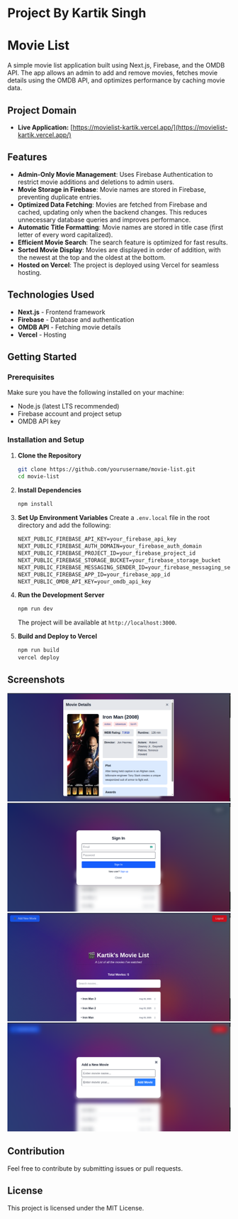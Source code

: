 # Project By Kartik Singh

# Movie List

A simple movie list application built using Next.js, Firebase, and the OMDB API. The app allows an admin to add and remove movies, fetches movie details using the OMDB API, and optimizes performance by caching movie data.

## Project Domain

- **Live Application:** [https://movielist-kartik.vercel.app/](https://movielist-kartik.vercel.app/)

## Features

- **Admin-Only Movie Management**: Uses Firebase Authentication to restrict movie additions and deletions to admin users.
- **Movie Storage in Firebase**: Movie names are stored in Firebase, preventing duplicate entries.
- **Optimized Data Fetching**: Movies are fetched from Firebase and cached, updating only when the backend changes. This reduces unnecessary database queries and improves performance.
- **Automatic Title Formatting**: Movie names are stored in title case (first letter of every word capitalized).
- **Efficient Movie Search**: The search feature is optimized for fast results.
- **Sorted Movie Display**: Movies are displayed in order of addition, with the newest at the top and the oldest at the bottom.
- **Hosted on Vercel**: The project is deployed using Vercel for seamless hosting.

## Technologies Used

- **Next.js** - Frontend framework
- **Firebase** - Database and authentication
- **OMDB API** - Fetching movie details
- **Vercel** - Hosting

## Getting Started

### Prerequisites

Make sure you have the following installed on your machine:

- Node.js (latest LTS recommended)
- Firebase account and project setup
- OMDB API key

### Installation and Setup

1. **Clone the Repository**

   ```sh
   git clone https://github.com/yourusername/movie-list.git
   cd movie-list
   ```

2. **Install Dependencies**

   ```sh
   npm install
   ```

3. **Set Up Environment Variables**
   Create a `.env.local` file in the root directory and add the following:

   ```env
   NEXT_PUBLIC_FIREBASE_API_KEY=your_firebase_api_key
   NEXT_PUBLIC_FIREBASE_AUTH_DOMAIN=your_firebase_auth_domain
   NEXT_PUBLIC_FIREBASE_PROJECT_ID=your_firebase_project_id
   NEXT_PUBLIC_FIREBASE_STORAGE_BUCKET=your_firebase_storage_bucket
   NEXT_PUBLIC_FIREBASE_MESSAGING_SENDER_ID=your_firebase_messaging_sender_id
   NEXT_PUBLIC_FIREBASE_APP_ID=your_firebase_app_id
   NEXT_PUBLIC_OMDB_API_KEY=your_omdb_api_key
   ```

4. **Run the Development Server**

   ```sh
   npm run dev
   ```

   The project will be available at `http://localhost:3000`.

5. **Build and Deploy to Vercel**
   ```sh
   npm run build
   vercel deploy
   ```

## Screenshots

![Screenshot_1](screenshots/Screenshot_2.png)
![Screenshot_2](screenshots/Screenshot_4.png)
![Screenshot_3](screenshots/Screenshot_1.png)
![Screenshot_4](screenshots/Screenshot_3.png)

## Contribution

Feel free to contribute by submitting issues or pull requests.

## License

This project is licensed under the MIT License.
